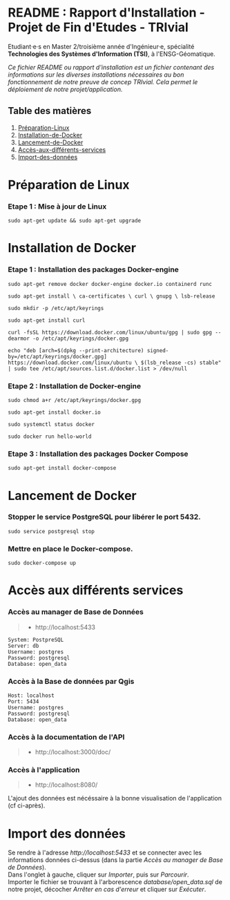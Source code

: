 **README : Rapport d'Installation - Projet de Fin d'Etudes - TRIvial**    
=======
Etudiant·e·s en Master 2/troisième année d'Ingénieur·e, spécialité **Technologies des Systèmes d'Information (TSI)**, à l'ENSG-Géomatique.

*Ce fichier README ou rapport d'installation est un fichier contenant des informations sur les diverses installations nécessaires au bon fonctionnement de notre preuve de concep TRIvial. Cela permet le déploiement de notre projet/application.*

## Table des matières
1. [Préparation-Linux](#Préparation-de-Linux)
2. [Installation-de-Docker](#Installation-de-Docker)
3. [Lancement-de-Docker](#Lancement-de-Docker)
4. [Accès-aux-différents-services](#Accès-aux-différents-services)
5. [Import-des-données](#Import-des-données)


# Préparation de Linux 

### Etape 1 : Mise à jour de Linux

```
sudo apt-get update && sudo apt-get upgrade 
```


# Installation de Docker

### Etape 1 : Installation des packages Docker-engine
```
sudo apt-get remove docker docker-engine docker.io containerd runc

sudo apt-get install \ ca-certificates \ curl \ gnupg \ lsb-release

sudo mkdir -p /etc/apt/keyrings

sudo apt-get install curl

curl -fsSL https://download.docker.com/linux/ubuntu/gpg | sudo gpg --dearmor -o /etc/apt/keyrings/docker.gpg

echo "deb [arch=$(dpkg --print-architecture) signed-by=/etc/apt/keyrings/docker.gpg] https://download.docker.com/linux/ubuntu \ $(lsb_release -cs) stable" | sudo tee /etc/apt/sources.list.d/docker.list > /dev/null
```


### Etape 2 : Installation de Docker-engine
```
sudo chmod a+r /etc/apt/keyrings/docker.gpg

sudo apt-get install docker.io

sudo systemctl status docker

sudo docker run hello-world
```


### Etape 3 : Installation des packages Docker Compose
```
sudo apt-get install docker-compose
```


# Lancement de Docker
### Stopper le service PostgreSQL pour libérer le port 5432.
```
sudo service postgresql stop
```

### Mettre en place le Docker-compose.
```
sudo docker-compose up
```


# Accès aux différents services
### Accès au manager de Base de Données
>* http://localhost:5433
```
System: PostpreSQL
Server: db
Username: postgres
Password: postgresql
Database: open_data
```

### Accès à la Base de données par Qgis
```
Host: localhost
Port: 5434
Username: postgres
Password: postgresql
Database: open_data
```

### Accès à la documentation de l'API
>* http://localhost:3000/doc/

### Accès à l'application
>* http://localhost:8080/  
 
L'ajout des données est nécéssaire à la bonne visualisation de l'application (cf ci-après).


# Import des données
Se rendre à l'adresse *http://localhost:5433* et se connecter avec les informations données ci-dessus (dans la partie *Accès au manager de Base de Données*).  
Dans l'onglet à gauche, cliquer sur *Importer*, puis sur *Parcourir*.  
Importer le fichier se trouvant à l'arborescence *database/open_data.sql* de notre projet, décocher *Arrêter en cas d'erreur* et cliquer sur *Exécuter*.
